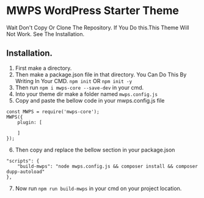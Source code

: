 # MWPS WordPress Starter Theme
Wait Don't Copy Or Clone The Repository. If You Do this.This Theme Will Not Work. See The Installation.

## Installation.

1. First make a directory.
2. Then make a package.json file in that directory.
You Can Do This By Writing In Your CMD.
`npm init` OR `npm init -y`
3. Then run `npm i mwps-core --save-dev` in your cmd.
4. Into your theme dir make a folder named `mwps.config.js`
5. Copy and paste the bellow code in your mwps.config.js file
```
const MWPS = require('mwps-core');
MWPS({
    plugin: [
        
    ]
});
```
6. Then copy and replace the bellow section in your package.json
```
"scripts": {
    "build-mwps": "node mwps.config.js && composer install && composer dupp-autoload"
},
```
7. Now run `npm run build-mwps` in your cmd on your project location.
